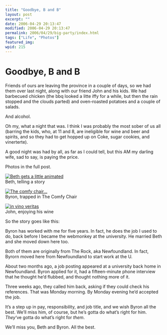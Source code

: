 ```yaml
---
title: "Goodbye, B and B"
layout: post
excerpt: ""
date: 2006-04-29 20:13:47
modified: 2006-04-29 20:13:47
permalink: 2006/04/29/big-party/index.html
tags: ["Life", "Photos"]
featured_img: 
wpid: 215
---
```


# Goodbye, B and B

Friends of ours are leaving the province in a couple of days, so we had them over last night, along with our friend John and his kids. We had barbecued chicken (the bbq looked a litte iffy for a while, but then the rain stopped and the clouds parted) and oven-roasted potatoes and a couple of salads.

And alcohol.

Oh my, what a night that was. I think I was probably the most sober of us all (barring the kids, who, at 11 and 8, are ineligible for wine and beer and spirits, and so they had to get hopped up on Coke, sugar cookies, and vinerterte).

A good night was had by all, as far as I could tell, but this AM my darling wife, sad to say, is paying the price.

Photos in the full post.

[![Beth gets a little animated](http://static.flickr.com/48/137042395_dfe2eb0e6a_m.jpg)](http://www.flickr.com/photos/pj/137042395)  
Beth, telling a story

[![The comfy chair...](http://static.flickr.com/56/137042387_b661b6ff57_m.jpg)](http://www.flickr.com/photos/pj/137042387)  
Byron, trapped in The Comfy Chair

[![in vino veritas](http://static.flickr.com/46/137042301_4ffc0b27a3_m.jpg)](http://www.flickr.com/photos/pj/137042301)  
John, enjoying his wine

So the story goes like this:

Byron has worked with me for five years. In fact, he does the job I used to do, back before I became the webmonkey at the university. He married Beth and she moved down here too.

Both of them are originally from The Rock, aka Newfoundland. In fact, Byrorn moved here from Newfoundland to start work at the U.

About two months ago, a job posting appeared at a university back home in Newfoundland. Byron applied for it, had a fifteen-minute phone interview that he thought he’d flubbed, and thought nothing more of it.

Three weeks ago, they called him back, asking if they could check his references. That was Monday morning. By Monday evening he’d accepted the job.

It’s a step up in pay, responsibility, and job title, and we wish Byron all the best. We’ll miss him, of course, but he’s gotta do what’s right for him. *They*‘ve gotta do what’s right for *them*.

We’ll miss you, Beth and Byron. All the best.